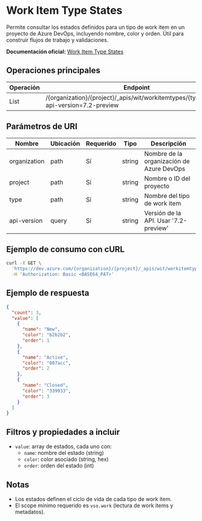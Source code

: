 # Work Item Type States

Permite consultar los estados definidos para un tipo de work item en un proyecto de Azure DevOps, incluyendo nombre, color y orden. Útil para construir flujos de trabajo y validaciones.

**Documentación oficial:** [Work Item Type States](https://learn.microsoft.com/en-us/rest/api/azure/devops/wit/work-item-type-states?view=azure-devops-rest-7.2)

## Operaciones principales

| Operación | Endpoint                                                                                                 | Método |
|-----------|----------------------------------------------------------------------------------------------------------|--------|
| List      | /{organization}/{project}/_apis/wit/workitemtypes/{type}/states?api-version=7.2-preview                  | GET    |

## Parámetros de URI

| Nombre         | Ubicación | Requerido | Tipo   | Descripción                                 |
|----------------|-----------|-----------|--------|---------------------------------------------|
| organization   | path      | Sí        | string | Nombre de la organización de Azure DevOps   |
| project        | path      | Sí        | string | Nombre o ID del proyecto                    |
| type           | path      | Sí        | string | Nombre del tipo de work item                |
| api-version    | query     | Sí        | string | Versión de la API. Usar '7.2-preview'       |

## Ejemplo de consumo con cURL

```bash
curl -X GET \
  'https://dev.azure.com/{organization}/{project}/_apis/wit/workitemtypes/Bug/states?api-version=7.2-preview' \
  -H 'Authorization: Basic <BASE64_PAT>'
```

## Ejemplo de respuesta

```json
{
  "count": 3,
  "value": [
    {
      "name": "New",
      "color": "b2b2b2",
      "order": 1
    },
    {
      "name": "Active",
      "color": "007acc",
      "order": 2
    },
    {
      "name": "Closed",
      "color": "339933",
      "order": 3
    }
  ]
}
```

## Filtros y propiedades a incluir

  - `value`: array de estados, cada uno con:
    - `name`: nombre del estado (string)
    - `color`: color asociado (string, hex)
    - `order`: orden del estado (int)

## Notas

- Los estados definen el ciclo de vida de cada tipo de work item.
- El scope mínimo requerido es `vso.work` (lectura de work items y metadatos).

